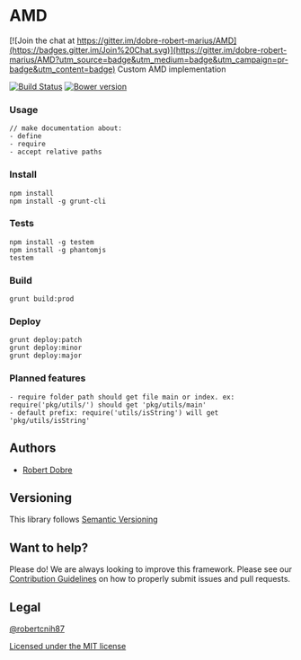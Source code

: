 # AMD

[![Join the chat at https://gitter.im/dobre-robert-marius/AMD](https://badges.gitter.im/Join%20Chat.svg)](https://gitter.im/dobre-robert-marius/AMD?utm_source=badge&utm_medium=badge&utm_campaign=pr-badge&utm_content=badge)
Custom AMD implementation

[![Build Status](https://travis-ci.org/dobre-robert-marius/AMD.svg?branch=master)](https://travis-ci.org/dobre-robert-marius/AMD)
[![Bower version](https://badge.fury.io/bo/nucleo-amd.svg)](http://badge.fury.io/bo/nucleo-amd)

### Usage

    // make documentation about:
    - define
    - require
    - accept relative paths

### Install

    npm install
    npm install -g grunt-cli

### Tests

    npm install -g testem
    npm install -g phantomjs
    testem

### Build

    grunt build:prod

### Deploy

    grunt deploy:patch
    grunt deploy:minor
    grunt deploy:major

### Planned features

    - require folder path should get file main or index. ex: require('pkg/utils/') should get 'pkg/utils/main'
    - default prefix: require('utils/isString') will get 'pkg/utils/isString'

## Authors ##

* [Robert Dobre](https://twitter.com/robert_cnih87)

## Versioning ##

This library follows [Semantic Versioning](http://semver.org)

## Want to help? ##

Please do! We are always looking to improve this framework. Please see our
[Contribution Guidelines](https://dobre-robert-marius/AMD/blob/master/CONTRIBUTING.md)
on how to properly submit issues and pull requests.

## Legal ##

[@robertcnih87](https://twitter.com/robert_cnih87)

[Licensed under the MIT license](http://www.opensource.org/licenses/mit-license.php)
